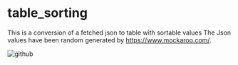 # table_sorting
This is a conversion of a fetched json to table with sortable values
The Json values have been random generated by https://www.mockaroo.com/.


![github](https://i.imgur.com/35tZl1k.gif)


